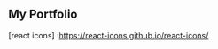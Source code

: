 ## My Portfolio

[react icons] :https://react-icons.github.io/react-icons/

```Built with Gatsby & Strapi
```


